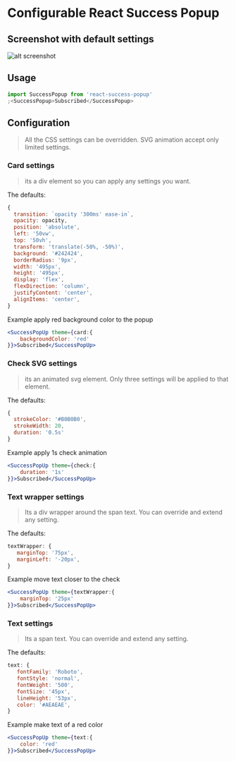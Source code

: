 # Configurable React Success Popup

## Screenshot with default settings

![alt screenshot](https://github.com/alexanderkrum/react-confirmation-modal/blob/master/src/components/atoms/Confirmation/success-popup-small.png)

## Usage

```jsx
import SuccessPopup from 'react-success-popup'
;<SuccessPopup>Subscribed</SuccessPopup>
```

## Configuration

> All the CSS settings can be overridden. SVG animation accept only limited
> settings.

### Card settings

> its a div element so you can apply any settings you want.

The defaults:

```js
{
  transition: `opacity '300ms' ease-in`,
  opacity: opacity,
  position: 'absolute',
  left: '50vw',
  top: '50vh',
  transform: 'translate(-50%, -50%)',
  background: '#242424',
  borderRadius: '9px',
  width: '495px',
  height: '495px',
  display: 'flex',
  flexDirection: 'column',
  justifyContent: 'center',
  alignItems: 'center',
}
```

Example apply red background color to the popup

```jsx
<SuccessPopUp theme={card:{
    backgroundColor: 'red'
}}>Subscribed</SuccessPopUp>
```

### Check SVG settings

> its an animated svg element. Only three settings will be applied to that
> element.

The defaults:

```js
{
  strokeColor: '#B0B0B0',
  strokeWidth: 20,
  duration: '0.5s'
}
```

Example apply 1s check animation

```jsx
<SuccessPopUp theme={check:{
    duration: '1s'
}}>Subscribed</SuccessPopUp>
```

### Text wrapper settings

> Its a div wrapper around the span text. You can override and extend any
> setting.

The defaults:

```js
textWrapper: {
   marginTop: '75px',
   marginLeft: '-20px',
}
```

Example move text closer to the check

```jsx
<SuccessPopUp theme={textWrapper:{
    marginTop: '25px'
}}>Subscribed</SuccessPopUp>
```

### Text settings

> Its a span text. You can override and extend any setting.

The defaults:

```js
text: {
   fontFamily: 'Roboto',
   fontStyle: 'normal',
   fontWeight: '500',
   fontSize: '45px',
   lineHeight: '53px',
   color: '#AEAEAE',
}
```

Example make text of a red color

```jsx
<SuccessPopUp theme={text:{
    color: 'red'
}}>Subscribed</SuccessPopUp>
```
